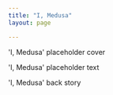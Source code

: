 ```yaml
---
title: "I, Medusa"
layout: page

---
```


'I, Medusa' placeholder cover

'I, Medusa' placeholder text

'I, Medusa' back story
